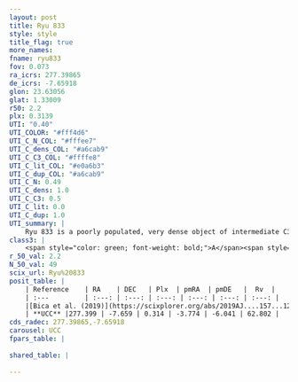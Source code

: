 ```yaml
---
layout: post
title: Ryu 833
style: style
title_flag: true
more_names: 
fname: ryu833
fov: 0.073
ra_icrs: 277.39865
de_icrs: -7.65918
glon: 23.63056
glat: 1.33009
r50: 2.2
plx: 0.3139
UTI: "0.40"
UTI_COLOR: "#fff4d6"
UTI_C_N_COL: "#fffee7"
UTI_C_dens_COL: "#a6cab9"
UTI_C_C3_COL: "#ffffe8"
UTI_C_lit_COL: "#e0a6b3"
UTI_C_dup_COL: "#a6cab9"
UTI_C_N: 0.49
UTI_C_dens: 1.0
UTI_C_C3: 0.5
UTI_C_lit: 0.0
UTI_C_dup: 1.0
UTI_summary: |
    Ryu 833 is a poorly populated, very dense object of intermediate C3 quality. It is rarely studied in the literature, with no articles listed in the last 6 years.
class3: |
    <span style="color: green; font-weight: bold;">A</span><span style="color: purple; font-weight: bold;">D</span>
r_50_val: 2.2
N_50_val: 49
scix_url: Ryu%20833
posit_table: |
    | Reference    | RA    | DEC   | Plx  | pmRA  | pmDE   |  Rv  |
    | :---         | :---: | :---: | :---: | :---: | :---: | :---: |
    |[Bica et al. (2019)](https://scixplorer.org/abs/2019AJ....157...12B) | 277.402 | -7.648 | -- | -- | -- | -- |
    | **UCC** |277.399 | -7.659 | 0.314 | -3.774 | -6.041 | 62.802 | 
cds_radec: 277.39865,-7.65918
carousel: UCC
fpars_table: |
    
shared_table: |
    
---
```

